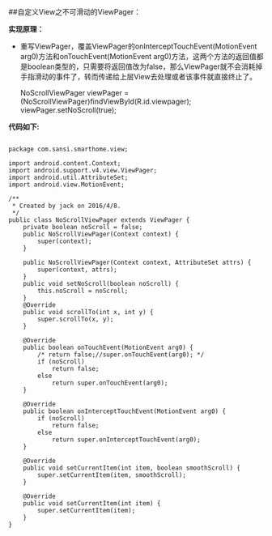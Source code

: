 ##自定义View之不可滑动的ViewPager：

**实现原理：**

-  重写ViewPager，覆盖ViewPager的onInterceptTouchEvent(MotionEvent arg0)方法和onTouchEvent(MotionEvent arg0)方法，这两个方法的返回值都是boolean类型的，只需要将返回值改为false，那么ViewPager就不会消耗掉手指滑动的事件了，转而传递给上层View去处理或者该事件就直接终止了。

	NoScrollViewPager viewPager = (NoScrollViewPager)findViewById(R.id.viewpager);
	viewPager.setNoScroll(true);

**代码如下:**
<pre>
<code>
package com.sansi.smarthome.view;

import android.content.Context;
import android.support.v4.view.ViewPager;
import android.util.AttributeSet;
import android.view.MotionEvent;

/**
 * Created by jack on 2016/4/8.
 */
public class NoScrollViewPager extends ViewPager {
    private boolean noScroll = false;
    public NoScrollViewPager(Context context) {
        super(context);
    }

    public NoScrollViewPager(Context context, AttributeSet attrs) {
        super(context, attrs);
    }
    public void setNoScroll(boolean noScroll) {
        this.noScroll = noScroll;
    }
    @Override
    public void scrollTo(int x, int y) {
        super.scrollTo(x, y);
    }

    @Override
    public boolean onTouchEvent(MotionEvent arg0) {
        /* return false;//super.onTouchEvent(arg0); */
        if (noScroll)
            return false;
        else
            return super.onTouchEvent(arg0);
    }

    @Override
    public boolean onInterceptTouchEvent(MotionEvent arg0) {
        if (noScroll)
            return false;
        else
            return super.onInterceptTouchEvent(arg0);
    }

    @Override
    public void setCurrentItem(int item, boolean smoothScroll) {
        super.setCurrentItem(item, smoothScroll);
    }

    @Override
    public void setCurrentItem(int item) {
        super.setCurrentItem(item);
    }
}

</cdoe>
</pre>